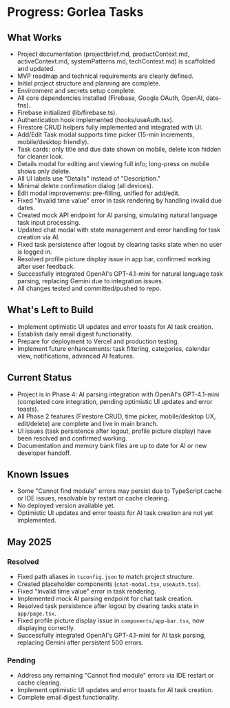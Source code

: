 # Progress: Gorlea Tasks

## What Works

- Project documentation (projectbrief.md, productContext.md, activeContext.md, systemPatterns.md, techContext.md) is scaffolded and updated.
- MVP roadmap and technical requirements are clearly defined.
- Initial project structure and planning are complete.
- Environment and secrets setup complete.
- All core dependencies installed (Firebase, Google OAuth, OpenAI, date-fns).
- Firebase initialized (lib/firebase.ts).
- Authentication hook implemented (hooks/useAuth.tsx).
- Firestore CRUD helpers fully implemented and integrated with UI.
- Add/Edit Task modal supports time picker (15-min increments, mobile/desktop friendly).
- Task cards: only title and due date shown on mobile, delete icon hidden for cleaner look.
- Details modal for editing and viewing full info; long-press on mobile shows only delete.
- All UI labels use "Details" instead of "Description."
- Minimal delete confirmation dialog (all devices).
- Edit modal improvements: pre-filling, unified for add/edit.
- Fixed "Invalid time value" error in task rendering by handling invalid due dates.
- Created mock API endpoint for AI parsing, simulating natural language task input processing.
- Updated chat modal with state management and error handling for task creation via AI.
- Fixed task persistence after logout by clearing tasks state when no user is logged in.
- Resolved profile picture display issue in app bar, confirmed working after user feedback.
- Successfully integrated OpenAI's GPT-4.1-mini for natural language task parsing, replacing Gemini due to integration issues.
- All changes tested and committed/pushed to repo.

## What's Left to Build

- Implement optimistic UI updates and error toasts for AI task creation.
- Establish daily email digest functionality.
- Prepare for deployment to Vercel and production testing.
- Implement future enhancements: task filtering, categories, calendar view, notifications, advanced AI features.

## Current Status

- Project is in Phase 4: AI parsing integration with OpenAI's GPT-4.1-mini (completed core integration, pending optimistic UI updates and error toasts).
- All Phase 2 features (Firestore CRUD, time picker, mobile/desktop UX, edit/delete) are complete and live in main branch.
- UI issues (task persistence after logout, profile picture display) have been resolved and confirmed working.
- Documentation and memory bank files are up to date for AI or new developer handoff.

## Known Issues

- Some "Cannot find module" errors may persist due to TypeScript cache or IDE issues, resolvable by restart or cache clearing.
- No deployed version available yet.
- Optimistic UI updates and error toasts for AI task creation are not yet implemented.

## May 2025

### Resolved
- Fixed path aliases in `tsconfig.json` to match project structure.
- Created placeholder components (`chat-modal.tsx`, `useAuth.tsx`).
- Fixed "Invalid time value" error in task rendering.
- Implemented mock AI parsing endpoint for chat task creation.
- Resolved task persistence after logout by clearing tasks state in `app/page.tsx`.
- Fixed profile picture display issue in `components/app-bar.tsx`, now displaying correctly.
- Successfully integrated OpenAI's GPT-4.1-mini for AI task parsing, replacing Gemini after persistent 500 errors.

### Pending
- Address any remaining "Cannot find module" errors via IDE restart or cache clearing.
- Implement optimistic UI updates and error toasts for AI task creation.
- Complete email digest functionality.
